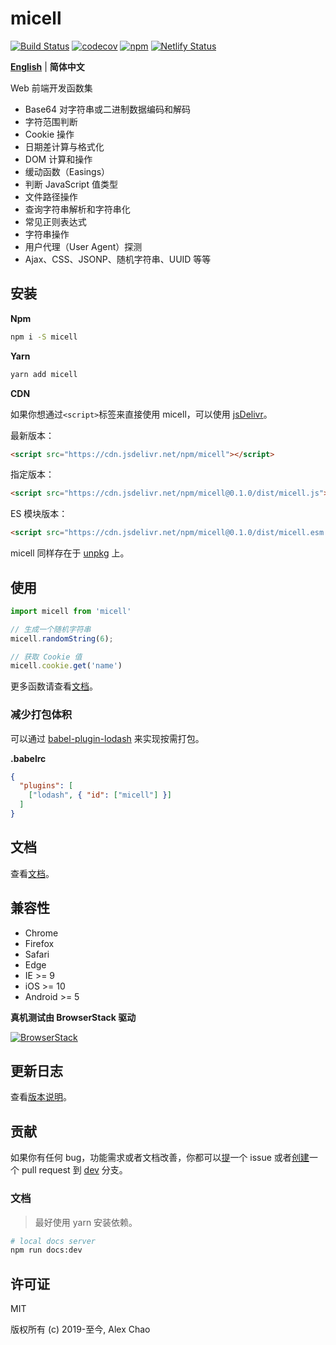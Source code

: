 # micell

[![Build Status](https://travis-ci.com/micell/micell.svg?branch=master)](https://travis-ci.com/micell/micell)
[![codecov](https://codecov.io/gh/micell/micell/branch/master/graph/badge.svg)](https://codecov.io/gh/micell/micell)
[![npm](https://img.shields.io/npm/v/micell.svg)](https://www.npmjs.com/package/micell)
[![Netlify Status](https://api.netlify.com/api/v1/badges/bff6938e-fda6-416f-84fd-bf33fc6a6072/deploy-status)](https://app.netlify.com/sites/pensive-leakey-00e229/deploys)

**[English](README.md)** | **简体中文**

Web 前端开发函数集

* Base64 对字符串或二进制数据编码和解码
* 字符范围判断
* Cookie 操作
* 日期差计算与格式化
* DOM 计算和操作
* 缓动函数（Easings）
* 判断 JavaScript 值类型
* 文件路径操作
* 查询字符串解析和字符串化
* 常见正则表达式
* 字符串操作
* 用户代理（User Agent）探测
* Ajax、CSS、JSONP、随机字符串、UUID 等等

## 安装

**Npm**

```sh
npm i -S micell
```

**Yarn**

```sh
yarn add micell
```

**CDN**

如果你想通过`<script>`标签来直接使用 micell，可以使用 [jsDelivr](https://www.jsdelivr.com/package/npm/micell)。

最新版本：

```html
<script src="https://cdn.jsdelivr.net/npm/micell"></script>
```

指定版本：

```html
<script src="https://cdn.jsdelivr.net/npm/micell@0.1.0/dist/micell.js"></script>
```

ES 模块版本：

```html
<script src="https://cdn.jsdelivr.net/npm/micell@0.1.0/dist/micell.esm.browser.js"></script>
```

micell 同样存在于 [unpkg](https://unpkg.com/) 上。

## 使用

```js
import micell from 'micell'

// 生成一个随机字符串
micell.randomString(6);

// 获取 Cookie 值
micell.cookie.get('name')
```

更多函数请查看[文档](/cn/docs/)。

### 减少打包体积

可以通过 [babel-plugin-lodash](https://www.npmjs.com/package/babel-plugin-lodash) 来实现按需打包。

**.babelrc**

```json
{
  "plugins": [
    ["lodash", { "id": ["micell"] }]
  ]
}
```

## 文档

查看[文档](https://micell.org/docs)。

## 兼容性

* Chrome
* Firefox
* Safari
* Edge
* IE >= 9
* iOS >= 10
* Android >= 5

**真机测试由 BrowserStack 驱动**

[![BrowserStack](https://d3but80xmlhqzj.cloudfront.net/production/images/static/header/header-logo.svg)](https://www.browserstack.com)

## 更新日志

查看[版本说明](https://github.com/micell/micell/releases)。

## 贡献

如果你有任何 bug，功能需求或者文档改善，你都可以[提](https://github.com/micell/micell/issues/new)一个 issue 或者[创建](https://github.com/micell/micell/pull/new/dev)一个 pull request 到 [dev](https://github.com/micell/micell/tree/dev) 分支。

### 文档

> 最好使用 yarn 安装依赖。

```sh
# local docs server
npm run docs:dev
```

## 许可证

MIT

版权所有 (c) 2019-至今, Alex Chao

